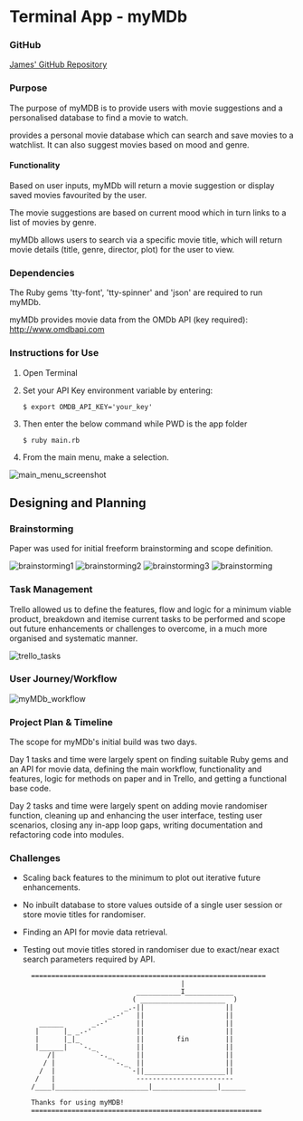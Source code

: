 # Terminal App - myMDb

### GitHub
[James' GitHub Repository](https://github.com/jmerrigan/terminalapp)

### Purpose
The purpose of myMDB is to provide users with movie suggestions and a personalised database to find a movie to watch.

 provides a personal movie database which can search and save movies to a watchlist. It can also suggest movies based on mood and genre.

#### Functionality
Based on user inputs, myMDb will return a movie suggestion or display saved movies favourited by the user.

The movie suggestions are based on current mood which in turn links to a list of movies by genre.

myMDb allows users to search via a specific movie title, which will return movie details (title, genre, director, plot) for the user to view.

### Dependencies
The Ruby gems 'tty-font', 'tty-spinner' and 'json' are required to run myMDb.

myMDb provides movie data from the OMDb API (key required): http://www.omdbapi.com

### Instructions for Use

1. Open Terminal

2. Set your API Key environment variable by entering:
    ```
    $ export OMDB_API_KEY='your_key'
    ```

3. Then enter the below command while PWD is the        app folder
    ```
    $ ruby main.rb
    ```
4. From the main menu, make a selection.

![main_menu_screenshot](docs/main_menu.png)

## Designing and Planning
### Brainstorming
Paper was used for initial freeform brainstorming and scope definition.

![brainstorming1](docs/brainstorming1.jpg)
![brainstorming2](docs/brainstorming2.jpg)
![brainstorming3](docs/brainstorming3.jpg)
![brainstorming](docs/brainstorming4.jpg)

### Task Management
Trello allowed us to define the features, flow and logic for a minimum viable product, breakdown and itemise current tasks to be performed and scope out future enhancements or challenges to overcome, in a much more organised and systematic manner.

![trello_tasks](docs/trello.png)

### User Journey/Workflow
![myMDb_workflow](docs/user-journey.jpg)

### Project Plan & Timeline
The scope for myMDb's initial build was two days.

Day 1 tasks and time were largely spent on finding suitable Ruby gems and an API for movie data, defining the main workflow, functionality and features, logic for methods on paper and in Trello, and getting a functional base code.

Day 2 tasks and time were largely spent on adding movie randomiser function, cleaning up and enhancing the user interface, testing user scenarios, closing any in-app loop gaps, writing documentation and refactoring code into modules.

### Challenges
* Scaling back features to the minimum to plot out iterative future enhancements.
* No inbuilt database to store values outside of a single user session or store movie titles for randomiser.
* Finding an API for movie data retrieval.
* Testing out movie titles stored in randomiser due to exact/near exact search parameters required by API.

        ==========================================================
                                             |
                                  ___________I____________
                                 ( _____________________  )
                               _.-||                    ||
                           _.-'   ||                    ||
          ______       _.-'       ||                    ||
         |      |_ _.-'           ||                    ||
         |      |_|_              ||        fin         ||
         |______|   `-._          ||                    ||
            /|          `-._      ||                    ||
           / |              `-._  ||                    ||
          /  |                  `-||____________________||
         /   |                    ------------------------
        /____|_______________________|________________|______
        
        Thanks for using myMDB!
        =========================================================